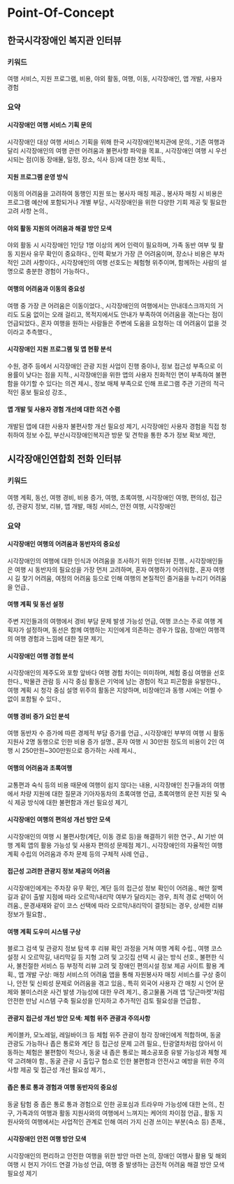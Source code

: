 # Point-Of-Concept

## 한국시각장애인 복지관 인터뷰
### 키워드
여행 서비스, 지원 프로그램, 비용, 야외 활동, 여행, 이동, 시각장애인, 앱 개발, 사용자 경험

### 요약
#### 시각장애인 여행 서비스 기획 문의
시각장애인 대상 여행 서비스 기획을 위해 한국 시각장애인복지관에 문의.,
기존 여행과 달리 시각장애인의 여행 관련 어려움과 불편사항 파악을 목표.,
시각장애인 여행 시 우선시되는 점(이동 장애물, 일정, 장소, 식사 등)에 대한 정보 획득.,

#### 지원 프로그램 운영 방식
이동의 어려움을 고려하여 동행인 지원 또는 봉사자 매칭 제공.,
봉사자 매칭 시 비용은 프로그램 예산에 포함되거나 개별 부담.,
시각장애인을 위한 다양한 기회 제공 및 필요한 고려 사항 논의.,

#### 야외 활동 지원의 어려움과 해결 방안 모색
야외 활동 시 시각장애인 1인당 1명 이상의 케어 인력이 필요하며, 가족 동반 여부 및 활동 지원사 유무 확인이 중요하다.,
인력 확보가 가장 큰 어려움이며, 장소나 비용은 부차적인 고려 사항이다.,
시각장애인의 여행 선호도는 체험형 위주이며,  함께하는 사람의 설명으로 충분한 경험이 가능하다.,

#### 여행의 어려움과 이동의 중요성
여행 중 가장 큰 어려움은 이동이었다.,
시각장애인의 여행에서는 안내데스크까지의 거리도 도움 없이는 오래 걸리고, 목적지에서도 안내가 부족하여 어려움을 겪는다는 점이 언급되었다.,
혼자 여행을 원하는 사람들은 주변에 도움을 요청하는 데 어려움이 없을 것이라고 추측했다.,

#### 시각장애인 지원 프로그램 및 앱 현황 분석
수원, 경주 등에서 시각장애인 관광 지원 사업이 진행 중이나, 정보 접근성 부족으로 이용률이 낮다는 점을 지적.,
시각장애인을 위한 앱의 사용자 친화적인 면이 부족하여 불편함을 야기할 수 있다는 의견 제시.,
정보 매체 부족으로 인해 프로그램 주관 기관의 적극적인 홍보 필요성 강조.,

#### 앱 개발 및 사용자 경험 개선에 대한 의견 수렴
개발된 앱에 대한 사용자 불편사항 개선 필요성 제기,
시각장애인 사용자 경험을 직접 청취하여 정보 수집,
부산시각장애인복지관 방문 및 견학을 통한 추가 정보 확보 제안,

## 시각장애인연합회 전화 인터뷰

### 키워드
여행 계획, 동선, 여행 경비, 비용 증가, 여행, 초록여행, 시각장애인 여행, 편의성, 접근성, 관광지 정보, 리뷰, 앱 개발, 매칭 서비스, 안전 여행, 시각장애인

### 요약
#### 시각장애인 여행의 어려움과 동반자의 중요성
시각장애인의 여행에 대한 인식과 어려움을 조사하기 위한 인터뷰 진행.,
시각장애인들은 여행 시 동반자의 필요성을 가장 먼저 고려하며, 혼자 여행하기 어려워함.,
혼자 여행 시 길 찾기 어려움, 여정의 어려움 등으로 인해 여행의 본질적인 즐거움을 누리기 어려움을 언급.,

#### 여행 계획 및 동선 설정
주변 지인들과의 여행에서 경비 부담 문제 발생 가능성 언급,
여행 코스는 주로 여행 계획자가 설정하며, 동선은 함께 여행하는 지인에게 의존하는 경우가 많음,
장애인 여행객의 여행 경험과 느낌에 대한 질문 제기,

#### 시각장애인 여행 경험 분석
시각장애인의 제주도와 포항 앞바다 여행 경험 차이는 미미하며, 체험 중심 여행을 선호한다.,
박물관 관람 등 시각 중심 활동은 기억에 남는 경험이 적고 피곤함을 유발한다.,
여행 계획 시 청각 중심 설명 위주의 활동은 지양하며, 비장애인과 동행 시에는 어쩔 수 없이 포함될 수 있다.,

#### 여행 경비 증가 요인 분석
여행 동반자 수 증가에 따른 경제적 부담 증가를 언급.,
시각장애인 부부의 여행 시 활동 지원사 2명 동행으로 인한 비용 증가 설명.,
혼자 여행 시 30만원 정도의 비용이 2인 여행 시 250만원~300만원으로 증가하는 사례 제시.,

#### 여행의 어려움과 초록여행
교통편과 숙식 등의 비용 때문에 여행이 쉽지 않다는 내용,
시각장애인 친구들과의 여행에서 차량 지원에 대한 질문과 기아자동차의 초록여행 언급,
초록여행의 운전 지원 및 숙식 제공 방식에 대한 불편함과 개선 필요성 제기,

#### 시각장애인 여행의 편의성 개선 방안 모색
시각장애인의 여행 시 불편사항(계단, 이동 경로 등)을 해결하기 위한 연구.,
AI 기반 여행 계획 앱의 활용 가능성 및 사용자 편의성 문제점 제기.,
시각장애인의 자율적인 여행 계획 수립의 어려움과 주차 문제 등의 구체적 사례 언급.,

#### 접근성 고려한 관광지 정보 제공의 어려움
시각장애인에게는 주차장 유무 확인, 계단 등의 접근성 정보 확인이 어려움.,
해안 절벽길과 같이 출발 지점에 따라 오르막/내리막 여부가 달라지는 경우,  최적 경로 선택이 어려움.,
문경새재와 같이 코스 선택에 따라 오르막/내리막이 결정되는 경우, 상세한 리뷰 정보가 필요함.,

#### 여행 계획 도우미 시스템 구상
블로그 검색 및 관광지 정보 탐색 후 리뷰 확인 과정을 거쳐 여행 계획 수립.,
여행 코스 설정 시 오르막길, 내리막길 등 지형 고려 및 고깃집 선택 시 굽는 방식 선호.,
불편한 식사, 불친절한 서비스 등 부정적 리뷰 고려 및 장애인 편의시설 정보 제공 사이트 활용 계획.,
앱 개발 구상: 매칭 서비스의 어려움
앱을 통해 자원봉사자 매칭 서비스를 구상 중이나, 안전 및 신뢰성 문제로 어려움을 겪고 있음.,
특히 외국어 사용자 간 매칭 시 언어 문제와 불미스러운 사건 발생 가능성에 대한 우려 제기.,
중고물품 거래 앱 '당근마켓'처럼 안전한 만남 시스템 구축 필요성을 인지하고 추가적인 검토 필요성을 언급함.,

#### 관광지 접근성 개선 방안 모색: 체험 위주 관광과 주의사항
케이블카, 모노레일, 레일바이크 등 체험 위주 관광이 청각 장애인에게 적합하며, 동굴 관광도 가능하나 좁은 통로와 계단 등 접근성 문제 고려 필요.,
탄광열차처럼 앉아서 이동하는 체험은 불편함이 적으나, 동굴 내 좁은 통로는 폐소공포증 유발 가능성과 체형 제약 고려해야 함.,
동굴 관광 시 출입구 협소로 인한 불편함과 안전사고 예방을 위한 주의사항 제공 및 접근성 개선 필요성 제기.,

#### 좁은 통로 통과 경험과 여행 동반자의 중요성
동굴 탐험 중 좁은 통로 통과 경험으로 인한 공포심과 트라우마 가능성에 대한 논의.,
친구, 가족과의 여행과 활동 지원사와의 여행에서 느껴지는 케어의 차이점 언급.,
활동 지원사와의 여행에서는 사업적인 관계로 인해  여러 가지 신경 쓰이는 부분(숙소 등) 존재.,

#### 시각장애인 안전 여행 방안 모색
시각장애인의 편리하고 안전한 여행을 위한 방안 마련 논의,
장애인 여행사 활용 및 해외 여행 시 현지 가이드 연결 가능성 언급,
여행 중 발생하는 금전적 어려움 해결 방안 모색 필요성 제기
